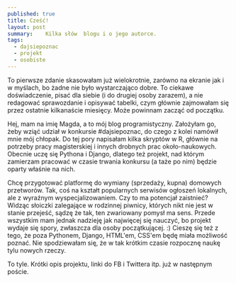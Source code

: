 ```yaml
---
published: true
title: Cześć!
layout: post
summary:    Kilka słów  blogu i o jego autorce.
tags: 
  - dajsiepoznac
  - projekt
  - osobiste
---
```

To pierwsze zdanie skasowałam już wielokrotnie, zarówno na ekranie jak i w myślach, bo żadne nie było wystarczająco dobre. To ciekawe doświadczenie, pisać dla siebie (i do drugiej osoby zarazem), a nie redagować sprawozdanie i opisywać tabelki, czym głównie zajmowałam się przez ostatnie kilkanaście miesięcy. Może powinnam zacząć od początku.

Hej, mam na imię Magda, a to mój blog programistyczny. Założyłam go, żeby wziąć udział w konkursie #dajsiepoznac, do czego z kolei namówił mnie mój chłopak. Do tej pory napisałam kilka skryptów w R, głównie na potrzeby pracy magisterskiej i innych drobnych prac około-naukowych. Obecnie uczę się Pythona i Django, dlatego też projekt, nad którym zamierzam pracować w czasie trwania konkursu (a taże po nim) będzie oparty właśnie na nich. 

Chcę przygotować platformę do wymiany (sprzedaży, kupna) domowych przetworów. Tak, coś na kształt popularnych serwisów ogłoszeń lokalnych, ale z wyraźnym wyspecjalizowaniem. Czy to ma potencjał zaistnieć? Widząc słoiczki zalegające w rodzinnej piwnicy, których nikt nie jest w stanie przejeść, sądzę że tak, ten zwariowany pomysł ma sens. Przede wszystkim mam jednak nadzieję jak najwięcej się nauczyć, bo projekt wydaje się spory, zwłaszcza dla osoby początkującej. :) 
Cieszę się też z tego, że poza Pythonem, Django, HTML'em, CSS'em będę miała możliwość poznać. Nie spodziewałam się, że w tak krótkim czasie rozpocznę naukę tylu nowych rzeczy. 

To tyle. Krótki opis projektu, linki do FB i Twittera itp. już w następnym poście. 
